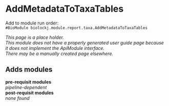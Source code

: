 # AddMetadataToTaxaTables
Add to module run order:                    
`#BioModule biolockj.module.report.taxa.AddMetadataToTaxaTables`

*This page is a place holder.*                   
*This module does not have a properly generated user guide page because it does not implement the ApiModule interface.*                   
*There may be a manually created page elsewhere.*

## Adds modules 
**pre-requisit modules**                    
*pipeline-dependent*                   
**post-requisit modules**                    
*none found*                   

